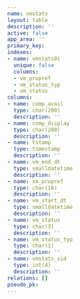 ```yaml
---
name: vmstats
layout: table
description: ''
active: false
app_area: ''
primary_key: 
indexes:
- name: vmstats01
  unique: false
  columns:
  - vm_propref
  - vm_status_typ
  - vm_status
columns:
- name: comp_avail
  type: char(200)
  description: ''
- name: comp_display
  type: char(200)
  description: ''
- name: tstamp
  type: timestamp
  description: ''
- name: vm_end_dt
  type: smalldatetime
  description: ''
- name: vm_propref
  type: char(16)
  description: ''
- name: vm_start_dt
  type: smalldatetime
  description: ''
- name: vm_status
  type: char(3)
  description: ''
- name: vm_status_typ
  type: char(1)
  description: ''
- name: vmstats_sid
  type: int(4)
  description: ''
relations: []
pseudo_pk: 
---
```


